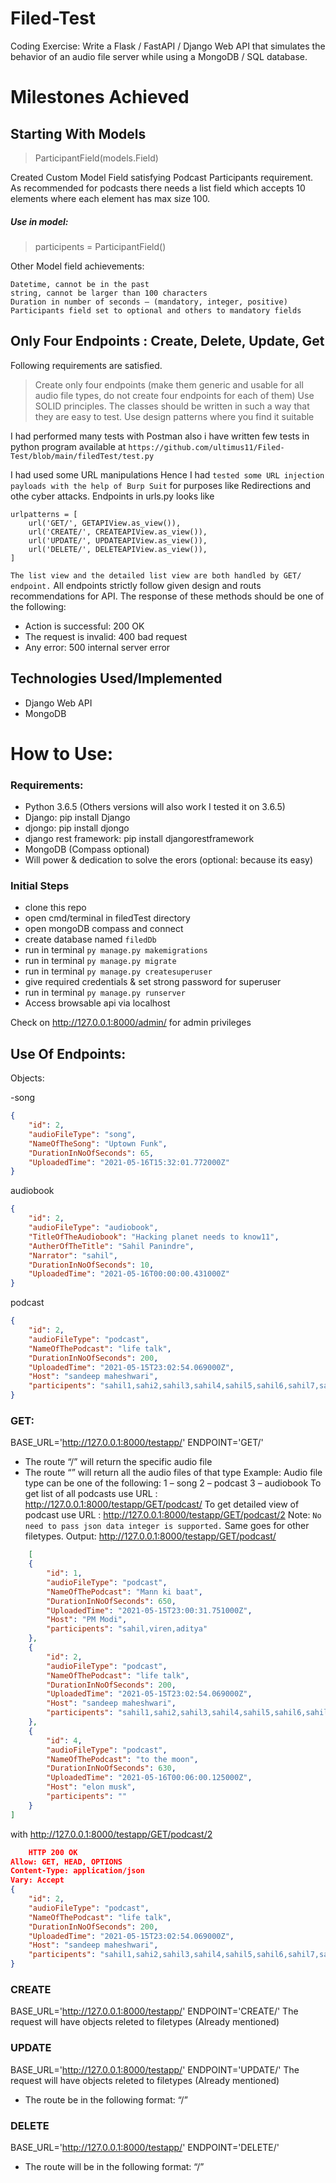 # Filed-Test
Coding Exercise: Write a Flask / FastAPI / Django Web API that simulates the behavior of an audio file  server while using a MongoDB / SQL database. 

# Milestones Achieved 
## Starting With Models
> ParticipantField(models.Field)

Created Custom Model Field satisfying Podcast Participants requirement.
As recommended for podcasts there needs a list field which accepts 10 elements where each element has max size 100.
##### Use in model:
> participents = ParticipantField()

Other Model field achievements:
```
Datetime, cannot be in the past
string, cannot be larger than 100 characters
Duration in number of seconds – (mandatory, integer, positive)
Participants field set to optional and others to mandatory fields
```
## Only Four Endpoints : Create, Delete, Update, Get 
Following requirements are satisfied.
> Create only four endpoints (make them generic and usable for all audio file types, do not create four endpoints for each of them)
> Use SOLID principles. 
> The classes should be written in such a way that they are easy to test. 
> Use design patterns where you find it suitable

I had performed many tests with Postman also i have written few tests in python program available at `https://github.com/ultimus11/Filed-Test/blob/main/filedTest/test.py`

I had used some URL manipulations Hence I had `tested some URL injection payloads with the help of Burp Suit` for purposes like Redirections and othe cyber attacks.
Endpoints in urls.py looks like
```
urlpatterns = [
    url('GET/', GETAPIView.as_view()),
    url('CREATE/', CREATEAPIView.as_view()),
    url('UPDATE/', UPDATEAPIView.as_view()),
    url('DELETE/', DELETEAPIView.as_view()),
]
```
`The list view and the detailed list view are both handled by GET/ endpoint.`
All endpoints strictly follow given design and routs recommendations for API.
The response of these methods should be one of the following:
- Action is successful: 200 OK 
- The request is invalid: 400 bad request 
- Any error: 500 internal server error 
## Technologies Used/Implemented
- Django Web API
- MongoDB
# How to Use:
### Requirements:
- Python 3.6.5 (Others versions will also work I tested it on 3.6.5)
- Django: pip install Django
- djongo: pip install djongo
- django rest framework: pip install djangorestframework
- MongoDB (Compass optional)
- Will power & dedication to solve the erors (optional: because its easy)
### Initial Steps
- clone this repo
- open cmd/terminal in filedTest directory
- open mongoDB compass and connect
- create database named `filedDb`
- run in terminal `py manage.py makemigrations`
- run in terminal `py manage.py migrate`
- run in terminal `py manage.py createsuperuser`
- give required credentials & set strong password for superuser
- run in terminal `py manage.py runserver`
- Access browsable api via localhost

Check on http://127.0.0.1:8000/admin/ for admin privileges
## Use Of Endpoints:
Objects:

-song
```json
{
    "id": 2,
    "audioFileType": "song",
    "NameOfTheSong": "Uptown Funk",
    "DurationInNoOfSeconds": 65,
    "UploadedTime": "2021-05-16T15:32:01.772000Z"
}
```
audiobook
```json
{
    "id": 2,
    "audioFileType": "audiobook",
    "TitleOfTheAudiobook": "Hacking planet needs to know11",
    "AutherOfTheTitle": "Sahil Panindre",
    "Narrator": "sahil",
    "DurationInNoOfSeconds": 10,
    "UploadedTime": "2021-05-16T00:00:00.431000Z"
}
```
podcast
```json
{
    "id": 2,
    "audioFileType": "podcast",
    "NameOfThePodcast": "life talk",
    "DurationInNoOfSeconds": 200,
    "UploadedTime": "2021-05-15T23:02:54.069000Z",
    "Host": "sandeep maheshwari",
    "participents": "sahil1,sahi2,sahil3,sahil4,sahil5,sahil6,sahil7,sahil8,sahil9,sahil10"
}
```


### GET:
BASE_URL='http://127.0.0.1:8000/testapp/'
ENDPOINT='GET/'
- The route “<audioFileType>/<audioFileID>” will return the specific audio file
- The route “<audioFileType>” will return all the audio files of that type
Example:
    Audio file type can be one of the following:
        1 – song
        2 – podcast
        3 – audiobook
    To get list of all podcasts use URL : http://127.0.0.1:8000/testapp/GET/podcast/
    To get detailed view of podcast use URL : http://127.0.0.1:8000/testapp/GET/podcast/2
    Note: `No need to pass json data integer is supported.`
    Same goes for other filetypes.
    Output:
    http://127.0.0.1:8000/testapp/GET/podcast/
    
```json
    [
    {
        "id": 1,
        "audioFileType": "podcast",
        "NameOfThePodcast": "Mann ki baat",
        "DurationInNoOfSeconds": 650,
        "UploadedTime": "2021-05-15T23:00:31.751000Z",
        "Host": "PM Modi",
        "participents": "sahil,viren,aditya"
    },
    {
        "id": 2,
        "audioFileType": "podcast",
        "NameOfThePodcast": "life talk",
        "DurationInNoOfSeconds": 200,
        "UploadedTime": "2021-05-15T23:02:54.069000Z",
        "Host": "sandeep maheshwari",
        "participents": "sahil1,sahi2,sahil3,sahil4,sahil5,sahil6,sahil7,sahil8,sahil9,sahil10"
    },
    {
        "id": 4,
        "audioFileType": "podcast",
        "NameOfThePodcast": "to the moon",
        "DurationInNoOfSeconds": 630,
        "UploadedTime": "2021-05-16T00:06:00.125000Z",
        "Host": "elon musk",
        "participents": ""
    }
]

```
    
with http://127.0.0.1:8000/testapp/GET/podcast/2

```json
    HTTP 200 OK
Allow: GET, HEAD, OPTIONS
Content-Type: application/json
Vary: Accept
{
    "id": 2,
    "audioFileType": "podcast",
    "NameOfThePodcast": "life talk",
    "DurationInNoOfSeconds": 200,
    "UploadedTime": "2021-05-15T23:02:54.069000Z",
    "Host": "sandeep maheshwari",
    "participents": "sahil1,sahi2,sahil3,sahil4,sahil5,sahil6,sahil7,sahil8,sahil9,sahil10"
}
```

### CREATE
BASE_URL='http://127.0.0.1:8000/testapp/'
ENDPOINT='CREATE/'
The request will have objects releted to filetypes (Already mentioned)

### UPDATE
BASE_URL='http://127.0.0.1:8000/testapp/'
ENDPOINT='UPDATE/'
The request will have objects releted to filetypes (Already mentioned)
- The route be in the following format: 
   “<audioFileType>/<audioFileID>”
### DELETE
BASE_URL='http://127.0.0.1:8000/testapp/'
ENDPOINT='DELETE/'
- The route will be in the following format: 
    “<audioFileType>/<audioFileID>”

